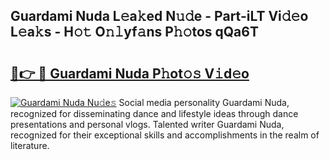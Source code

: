 ## Guardami Nuda L𝚎a𝚔ed N𝚞𝚍e - Part-iLT Vi𝚍𝚎o L𝚎a𝚔s - H𝚘𝚝 O𝚗𝚕yf𝚊ns P𝚑𝚘tos qQa6T

# <h2><a href="http://kf1qg72.oniu.top/?m=Guardami+Nuda">🔗👉 🔴 Guardami Nuda P𝚑ot𝚘𝚜 V𝚒d𝚎o</a></h2>

[![Guardami Nuda Nu𝚍e𝚜](https://i.imgur.com/0qMVB7G.gif)](http://kf1qg72.oniu.top/?m=Guardami+Nuda)
Social media personality Guardami Nuda, recognized for disseminating dance and lifestyle ideas through dance presentations and personal vlogs. Talented writer Guardami Nuda, recognized for their exceptional skills and accomplishments in the realm of literature.  
